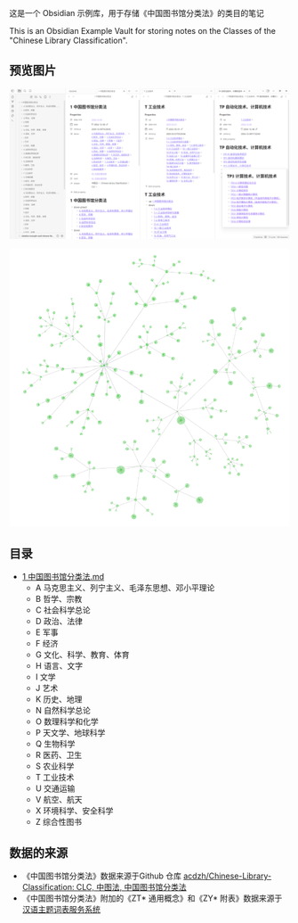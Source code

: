 
这是一个 Obsidian 示例库，用于存储《中国图书馆分类法》的类目的笔记

This is an Obsidian Example Vault for storing notes on the Classes of the "Chinese Library Classification".


## 预览图片

![assets/preview-2025-05-31-p01.png](assets/preview-2025-05-31-p01.png)

![assets/preview-03.png](assets/preview-04.png)

## 目录

- [1 中国图书馆分类法.md](<1 中国图书馆分类法.md>)
	- A 马克思主义、列宁主义、毛泽东思想、邓小平理论
	- B 哲学、宗教
	- C 社会科学总论
	- D 政治、法律
	- E 军事
	- F 经济
	- G 文化、科学、教育、体育
	- H 语言、文字
	- I 文学
	- J 艺术
	- K 历史、地理
	- N 自然科学总论
	- O 数理科学和化学
	- P 天文学、地球科学
	- Q 生物科学
	- R 医药、卫生
	- S 农业科学
	- T 工业技术
	- U 交通运输
	- V 航空、航天
	- X 环境科学、安全科学
	- Z 综合性图书

## 数据的来源

- 《中国图书馆分类法》数据来源于Github 仓库 [acdzh/Chinese-Library-Classification: CLC, 中图法, 中国图书馆分类法](https://github.com/acdzh/Chinese-Library-Classification)
- 《中国图书馆分类法》附加的《ZT* 通用概念》和《ZY* 附表》数据来源于 [汉语主题词表服务系统](https://ct.istic.ac.cn/site/organize/index)

